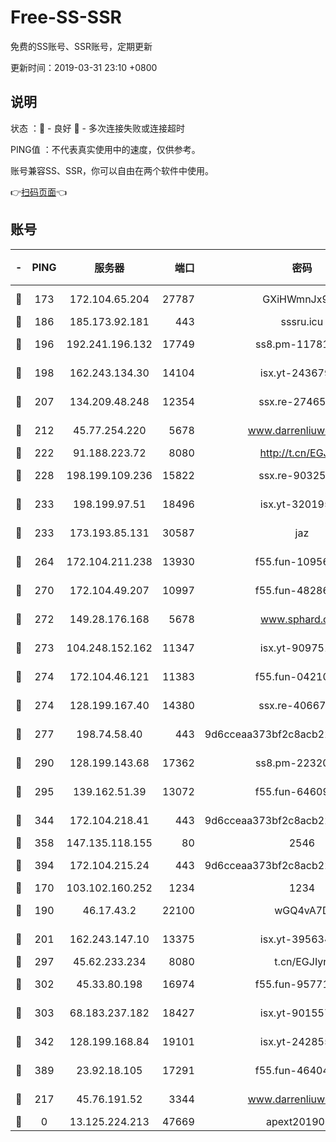 # Free-SS-SSR

免费的SS账号、SSR账号，定期更新

更新时间：2019-03-31 23:10 +0800

## 说明

状态     ：🙂 - 良好 🙁 - 多次连接失败或连接超时

PING值   ：不代表真实使用中的速度，仅供参考。

账号兼容SS、SSR，你可以自由在两个软件中使用。

👉[扫码页面](https://liesauer.github.io/Free-SS-SSR/)👈

## 账号

|-|PING|服务器|端口|密码|加密方式|区域|
|:----:|:----:|:-----:|-----:|:----:|:----:|:----:|
|🙂|173|172.104.65.204|27787|GXiHWmnJx94S|aes-256-cfb|JP|
|🙂|186|185.173.92.181|443|sssru.icu|rc4-md5|RU|
|🙂|196|192.241.196.132|17749|ss8.pm-11781750|aes-256-cfb|US|
|🙂|198|162.243.134.30|14104|isx.yt-24367948|aes-256-cfb|US|
|🙂|207|134.209.48.248|12354|ssx.re-27465668|aes-256-cfb|US|
|🙂|212|45.77.254.220|5678|www.darrenliuwei.com|aes-256-cfb|SG|
|🙂|222|91.188.223.72|8080|http://t.cn/EGJIyrl|rc4-md5|RU|
|🙂|228|198.199.109.236|15822|ssx.re-90325864|aes-256-cfb|US|
|🙂|233|198.199.97.51|18496|isx.yt-32019519|aes-256-cfb|US|
|🙂|233|173.193.85.131|30587|jaz|aes-256-cfb|US|
|🙂|264|172.104.211.238|13930|f55.fun-10956587|aes-256-cfb|US|
|🙂|270|172.104.49.207|10997|f55.fun-48286538|aes-256-cfb|SG|
|🙂|272|149.28.176.168|5678|www.sphard.com|aes-256-cfb|AU|
|🙂|273|104.248.152.162|11347|isx.yt-90975139|aes-256-cfb|SG|
|🙂|274|172.104.46.121|11383|f55.fun-04210255|aes-256-cfb|SG|
|🙂|274|128.199.167.40|14380|ssx.re-40667368|aes-256-cfb|SG|
|🙂|277|198.74.58.40|443|9d6cceaa373bf2c8acb22e60b6a58be6|aes-256-cfb|US|
|🙂|290|128.199.143.68|17362|ss8.pm-22320506|aes-256-cfb|SG|
|🙂|295|139.162.51.39|13072|f55.fun-64609790|aes-256-cfb|SG|
|🙂|344|172.104.218.41|443|9d6cceaa373bf2c8acb22e60b6a58be6|aes-256-cfb|US|
|🙂|358|147.135.118.155|80|2546|chacha20|US|
|🙂|394|172.104.215.24|443|9d6cceaa373bf2c8acb22e60b6a58be6|aes-256-cfb|US|
|🙂|170|103.102.160.252|1234|1234|rc4-md5|JP|
|🙂|190|46.17.43.2|22100|wGQ4vA7D|aes-256-gcm|RU|
|🙂|201|162.243.147.10|13375|isx.yt-39563486|aes-256-cfb|US|
|🙂|297|45.62.233.234|8080|t.cn/EGJIyrl|rc4-md5|CA|
|🙂|302|45.33.80.198|16974|f55.fun-95771159|aes-256-cfb|US|
|🙂|303|68.183.237.182|18427|isx.yt-90155746|aes-256-cfb|SG|
|🙂|342|128.199.168.84|19101|isx.yt-24285595|aes-256-cfb|SG|
|🙂|389|23.92.18.105|17291|f55.fun-46404698|aes-256-cfb|US|
|🙁|217|45.76.191.52|3344|www.darrenliuwei.com|aes-256-cfb|JP|
|🙁|0|13.125.224.213|47669|apext2019001|chacha20|KR|
